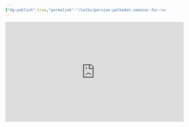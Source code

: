 ```yaml
---
{"dg-publish":true,"permalink":"/talks/persian-polkadot-seminar-for-rust-iran-community/","created":"2023-08-28T16:35:20.000+03:30","updated":"2023-08-28T16:35:20.872+03:30"}
---
```



<iframe width="560" height="315" src="https://www.youtube.com/embed/f6k7TFyQUdM?si=zHgBXb1kNGFdlH1o" title="YouTube video player" frameborder="0" allow="accelerometer; autoplay; clipboard-write; encrypted-media; gyroscope; picture-in-picture; web-share" allowfullscreen></iframe>
